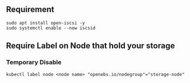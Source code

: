 ## Requirement

```
sudo apt install open-iscsi -y
sudo systemctl enable --now iscsid
```

## Require Label on Node that hold your storage
### Temporary Disable

```
kubectl label node <node name> "openebs.io/nodegroup"="storage-node"
```
